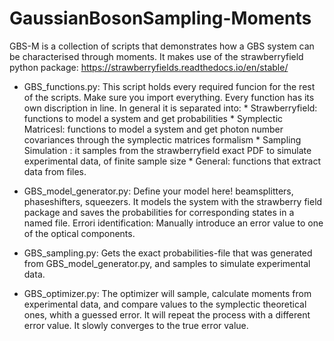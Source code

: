 # GaussianBosonSampling-Moments

GBS-M is a collection of scripts that demonstrates how a GBS system can be characterised through moments.
It makes use of the strawberryfield python package: https://strawberryfields.readthedocs.io/en/stable/  

* GBS_functions.py: This script holds every required funcion for the rest of the scripts. Make sure you 
		  import everything. Every function has its own discription in line. In general it is 
		  separated into: 
			* Strawberryfield: functions to model a system and get probabilities
			* Symplectic Matricesl: functions to model a system and get photon number covariances through the symplectic matrices formalism
			* Sampling Simulation : it samples from the strawberryfield exact PDF to simulate experimental data, of finite sample size
			* General: functions that extract data from files.

* GBS_model_generator.py: Define your model here! beamsplitters, phaseshifters, squeezers. It models the system
 			with the strawberry field package and saves the probabilities for corresponding states
			in a named file. Errori identification: Manually introduce an error value to one of 
			the optical components. 

* GBS_sampling.py: Gets the exact probabilities-file that was generated from GBS_model_generator.py, and samples
		 to simulate experimental data.

* GBS_optimizer.py: The optimizer will sample, calculate moments from experimental data, and compare values
		  to the symplectic theoretical ones, whith a guessed error. It will repeat the process
	          with a different error value. It slowly converges to the true error value.
